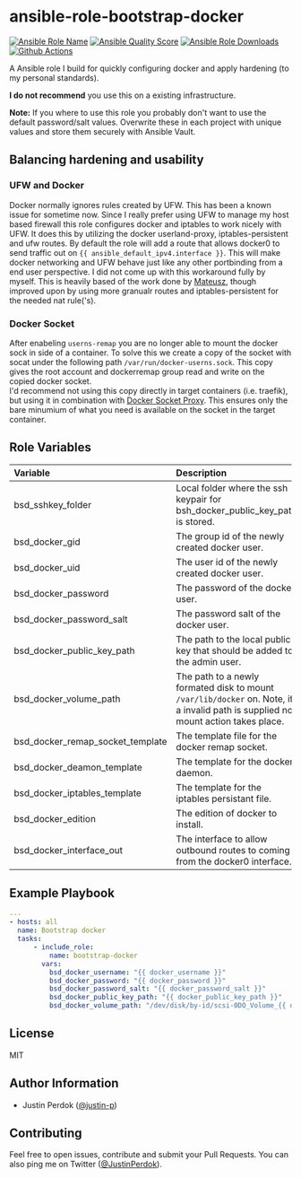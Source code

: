# ansible-role-bootstrap-docker

[![Ansible Role Name](https://img.shields.io/ansible/role/51176?label=Role%20Name&logo=ansible&style=flat-square)](https://galaxy.ansible.com/justin_p/bootstrap_docker)
[![Ansible Quality Score](https://img.shields.io/ansible/quality/51176?label=Ansible%20Quality%20Score&logo=ansible&style=flat-square)](https://galaxy.ansible.com/justin_p/bootstrap_docker)
[![Ansible Role Downloads](https://img.shields.io/ansible/role/d/51176?label=Ansible%20Role%20Downloads&logo=ansible&style=flat-square)](https://galaxy.ansible.com/justin_p/bootstrap_docker)
[![Github Actions](https://img.shields.io/github/workflow/status/justin-p/ansible-role-bootstrap-docker/CI?label=Github%20Actions&logo=github&style=flat-square)](https://github.com/justin-p/ansible-role-bootstrap-docker/actions)

A Ansible role I build for quickly configuring docker and apply hardening (to my personal standards). 

**I do not recommend** you use this on a existing infrastructure.

**Note:** If you where to use this role you probably don't want to use the default password/salt values. Overwrite these in each project with unique values and store them securely with Ansible Vault.

## Balancing hardening and usability

### UFW and Docker

Docker normally ignores rules created by UFW. This has been a known issue for sometime now. Since I really prefer using UFW to manage my host based firewall this role configures docker and iptables to work nicely with UFW. It does this by utilizing the docker userland-proxy, iptables-persistent and ufw routes. By default the role will add a route that allows docker0 to send traffic out on `{{ ansible_default_ipv4.interface }}`. This will make docker networking and UFW behave just like any other portbinding from a end user perspective. I did not come up with this workaround fully by myself. This is heavily based of the work done by [Mateusz](https://www.mkubaczyk.com/2017/09/05/force-docker-not-bypass-ufw-rules-ubuntu-16-04/), though improved upon by using more granualr routes and iptables-persistent for the needed nat rule('s).

### Docker Socket

After enabeling `userns-remap` you are no longer able to mount the docker sock in side of a container. To solve this we create a copy of the socket with socat under the following path `/var/run/docker-userns.sock`. This copy gives the root account and dockerremap group read and write on the copied docker socket.  
I'd recommend not using this copy directly in target containers (i.e. traefik), but using it in combination with [Docker Socket Proxy](https://github.com/Tecnativa/docker-socket-proxy). This ensures only the bare minumium of what you need is available on the socket in the target container.

## Role Variables

| Variable                         | Description                                                                                                                       | Default value                                          |
| :------------------------------- | :-------------------------------------------------------------------------------------------------------------------------------- | :----------------------------------------------------- |
| bsd_sshkey_folder                | Local folder where the ssh keypair for bsh_docker_public_key_path is stored.                                                      | ~/.ssh                                                 |
| bsd_docker_gid                   | The group id of the newly created docker user.                                                                                    | 1337                                                   |
| bsd_docker_uid                   | The user id of the newly created docker user.                                                                                     | 1337                                                   |
| bsd_docker_password              | The password of the docker user.                                                                                                  | 123c2b9e024723391cf60279c5eb84e4!                      |
| bsd_docker_password_salt         | The password salt of the docker user.                                                                                             | f92dbbf8d7f268ba                        |
| bsd_docker_public_key_path       | The path to the local public key that should be added to the admin user.                                                          | {{ bsd_sshkey_folder }}/id_rsa.pub                     |
| bsd_docker_volume_path           | The path to a newly formated disk to mount `/var/lib/docker` on. Note, if a invalid path is supplied no mount action takes place. | /dev/disk/by-id/scsi-0DO_Volume_volume                 |
| bsd_docker_remap_socket_template | The template file for the docker remap socket.                                                                                    | {{ role_path }}/templates/dockerremapsocket.service.j2 |
| bsd_docker_deamon_template       | The template for the docker daemon.                                                                                               | {{ role_path }}/templates/daemon.json.j2               |
| bsd_docker_iptables_template     | The template for the iptables persistant file.                                                                                    | {{ role_path }}/templates/rules.v4.j2                  |
| bsd_docker_edition               | The edition of docker to install.                                                                                                 | ce                                                     |
| bsd_docker_interface_out         | The interface to allow outbound routes to coming from the docker0 interface.                                                      | {{ ansible_default_ipv4.interface }}                   |

## Example Playbook

```yaml
---
- hosts: all
  name: Bootstrap docker
  tasks:
      - include_role:
          name: bootstrap-docker
        vars:
          bsd_docker_username: "{{ docker_username }}"
          bsd_docker_password: "{{ docker_password }}"
          bsd_docker_password_salt: "{{ docker_password_salt }}"
          bsd_docker_public_key_path: "{{ docker_public_key_path }}"
          bsd_docker_volume_path: "/dev/disk/by-id/scsi-0DO_Volume_{{ do_docker_volume_name }}"
```

## License

MIT

## Author Information

- Justin Perdok ([@justin-p](https://github.com/justin-p/))

## Contributing

Feel free to open issues, contribute and submit your Pull Requests. You can also ping me on Twitter ([@JustinPerdok](https://twitter.com/JustinPerdok)).
